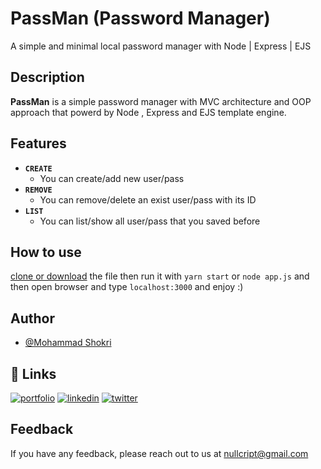 
# PassMan (Password Manager)

A simple and minimal local password manager with Node | Express | EJS


## Description

**PassMan** is a simple password manager with MVC architecture and OOP approach that powerd by Node , Express and EJS template engine.


## Features

- **`CREATE`**
    - You can create/add new user/pass 
- **`REMOVE`**
    - You can remove/delete an exist user/pass with its ID
- **`LIST`**
    - You can list/show all user/pass that you saved before


## How to use

[clone or download](https://github.com/nullcript/passman) the file then
run it with `yarn start` or `node app.js`
and then open browser and type `localhost:3000`
and enjoy :)

## Author

- [@Mohammad Shokri](https://www.github.com/nullcript)


## 🔗 Links
[![portfolio](https://img.shields.io/badge/my_portfolio-000?style=for-the-badge&logo=ko-fi&logoColor=white)](https://github.com/nullcript)
[![linkedin](https://img.shields.io/badge/linkedin-0A66C2?style=for-the-badge&logo=linkedin&logoColor=white)](https://www.linkedin.com/in/nullcript)
[![twitter](https://img.shields.io/badge/twitter-1DA1F2?style=for-the-badge&logo=twitter&logoColor=white)](https://twitter.com/nullcript)


## Feedback

If you have any feedback, please reach out to us at nullcript@gmail.com


